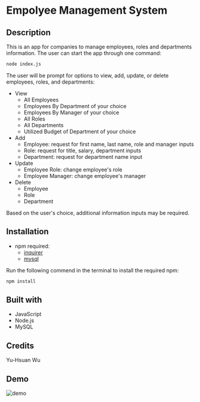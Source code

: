 # Empolyee Management System

## Description
This is an app for companies to manage employees, roles and departments information.
The user can start the app through one command:
```sh
node index.js
```
The user will be prompt for options to view, add, update, or delete employees, roles, and departments:
* View
    * All Employees
    * Employees By Department of your choice
    * Employees By Manager of your choice
    * All Roles
    * All Departments
    * Utilized Budget of Department of your choice
* Add
    * Employee: request for first name, last name, role and manager inputs
    * Role: request for title, salary, department inputs
    * Department: request for department name input
* Update
    * Employee Role: change employee's role
    * Employee Manager: change employee's manager
* Delete
    * Employee
    * Role
    * Department

Based on the user's choice, additional information inputs may be required.

## Installation
* npm required:
    * [inquirer](https://www.npmjs.com/package/inquirer)
    * [mysql](https://www.npmjs.com/package/mysql)

Run the following commend in the terminal to install the required npm:
```sh
npm install
```

## Built with
* JavaScript
* Node.js
* MySQL

## Credits
Yu-Hsuan Wu

## Demo
![demo](./demo/demo.gif)
